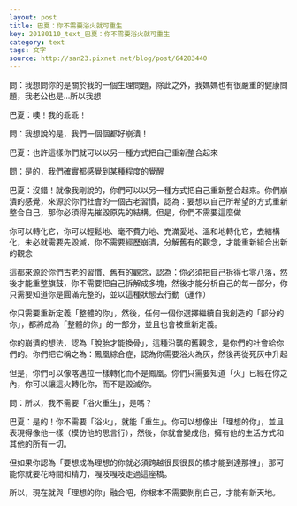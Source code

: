 ```yaml
---
layout: post
title: 巴夏：你不需要浴火就可重生
key: 20180110_text_巴夏：你不需要浴火就可重生
category: text
tags: 文字
source: http://san23.pixnet.net/blog/post/64283440
---
```



問：我想問你的是關於我的一個生理問題，除此之外，我媽媽也有很嚴重的健康問題，我老公也是…所以我想

巴夏：噢！我的乖乖！

問：我想說的是，我們一個個都好崩潰！

巴夏：也許這樣你們就可以以另一種方式把自己重新整合起來

問：是的，我們確實都感覺到某種程度的覺醒

巴夏：沒錯！就像我剛說的，你們可以以另一種方式把自己重新整合起來。你們崩潰的感覺，來源於你們社會的一個古老習慣，認為：要想以自己所希望的方式重新整合自己，那你必須得先摧毀原先的結構。但是，你們不需要這麼做

你可以轉化它，你可以輕鬆地、毫不費力地、充滿愛地、溫和地轉化它，去結構化，未必就需要先毀滅，你不需要經歷崩潰，分解舊有的觀念，才能重新組合出新的觀念

這都來源於你們古老的習慣、舊有的觀念，認為：你必須把自己拆得七零八落，然後才能重整旗鼓，你不需要把自己拆解成多塊，然後才能分析自己的每一部分，你只需要知道你是圓滿完整的，並以這種狀態去行動（運作）

你只需要重新定義「整體的你」，然後，任何一個你選擇繼續自我創造的「部分的你」，都將成為「整體的你」的一部分，並且也會被重新定義。

你的崩潰的想法，認為「脫胎才能換骨」，這種沿襲的舊觀念，是你們的社會給你們的。你們把它稱之為：鳳凰綜合症，認為你需要浴火為灰，然後再從死灰中升起

但是，你們可以像喀邁拉一樣轉化而不是鳳凰。你們只需要知道「火」已經在你之內，你可以讓這火轉化你，而不是毀滅你。

問：所以，我不需要「浴火重生」，是嗎？

巴夏：是的！你不需要「浴火」，就能「重生」。你可以想像出「理想的你」，並且表現得像他一樣（模仿他的思言行），然後，你就會變成他，擁有他的生活方式和其他的所有一切。

但如果你認為「要想成為理想的你就必須跨越很長很長的橋才能到達那裡」，那可能你就要花時間和精力，嘎吱嘎吱走過這座橋。

所以，現在就與「理想的你」融合吧，你根本不需要剝削自己，才能有新天地。
